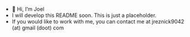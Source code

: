 - 👋 Hi, I’m Joel
- I will develop this README soon. This is just a placeholder.
- If you would like to work with me, you can contact me at jreznick9042 (at) gmail (doot) com

<!---
joelrez/joelrez is a ✨ special ✨ repository because its `README.md` (this file) appears on your GitHub profile.
You can click the Preview link to take a look at your changes.
--->
